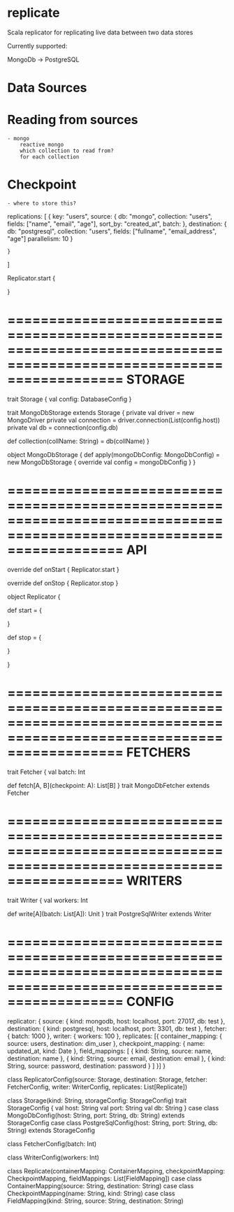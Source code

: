 # replicate
Scala replicator for replicating live data between two data stores

Currently supported:

MongoDb -> PostgreSQL

Data Sources
============

# Reading from sources
    - mongo
        reactive mongo
        which collection to read from?
        for each collection

# Checkpoint
    - where to store this?


replications: [
    {
        key: "users",
        source: {
            db: "mongo",
            collection: "users",
            fields: ["name", "email", "age"],
            sort_by: "created_at",
            batch:
        },
        destination: {
            db: "postgresql",
            collection: "users",
            fields: ["fullname", "email_address", "age"]
            parallelism: 10
        }

    }
]

Replicator.start {

}

======================================================================================================================
STORAGE
======================================================================================================================
trait Storage {
  val config: DatabaseConfig
}

trait MongoDbStorage extends Storage {
  private val driver = new MongoDriver
  private val connection = driver.connection(List(config.host))
  private val db = connection(config.db)

  def collection(collName: String) = db(collName)
}

object MongoDbStorage {
  def apply(mongoDbConfig: MongoDbConfig) = new MongoDbStorage {
    override val config = mongoDbConfig
  }
}

======================================================================================================================
API
======================================================================================================================

override def onStart {
  Replicator.start
}

override def onStop {
  Replicator.stop
}

object Replicator {

  def start = {

  }

  def stop = {

  }

}

======================================================================================================================
FETCHERS
======================================================================================================================
trait Fetcher {
  val batch: Int

  def fetch[A, B](checkpoint: A): List[B]
}
trait MongoDbFetcher extends Fetcher

======================================================================================================================
WRITERS
======================================================================================================================
trait Writer {
  val workers: Int

  def write[A](batch: List[A]): Unit
}
trait PostgreSqlWriter extends Writer

======================================================================================================================
CONFIG
======================================================================================================================
replicator: {
    source: {
        kind: mongodb,
        host: localhost,
        port: 27017,
        db: test
    },
    destination: {
        kind: postgresql,
        host: localhost,
        port: 3301,
        db: test
    },
    fetcher: {
        batch: 1000
    },
    writer: {
        workers: 100
    },
    replicates: [{
        container_mapping: {
            source: users,
            destination: dim_user
        },
        checkpoint_mapping: {
            name: updated_at,
            kind: Date
        },
        field_mappings: [
            {
                kind: String,
                source: name,
                destination: name
            },
            {
                kind: String,
                source: email,
                destination: email
            },
            {
                kind: String,
                source: password,
                destination: password
            }
        ]
    }]
}

class ReplicatorConfig(source: Storage,
                       destination: Storage,
                       fetcher: FetcherConfig,
                       writer: WriterConfig,
                       replicates: List[Replicate])

class Storage(kind: String, storageConfig: StorageConfig)
trait StorageConfig {
    val host: String
    val port: String
    val db: String
}
case class MongoDbConfig(host: String, port: String, db: String) extends StorageConfig
case class PostgreSqlConfig(host: String, port: String, db: String) extends StorageConfig

class FetcherConfig(batch: Int)

class WriterConfig(workers: Int)

class Replicate(containerMapping: ContainerMapping, checkpointMapping: CheckpointMapping, fieldMappings: List[FieldMapping])
case class ContainerMapping(source: String, destination: String)
case class CheckpointMapping(name: String, kind: String)
case class FieldMapping(kind: String, source: String, destination: String)




